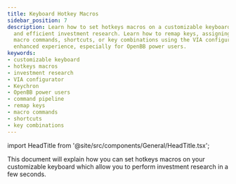 ```yaml
---
title: Keyboard Hotkey Macros
sidebar_position: 7
description: Learn how to set hotkeys macros on a customizable keyboard for swift
  and efficient investment research. Learn how to remap keys, assigning them custom
  macro commands, shortcuts, or key combinations using the VIA configurator for an
  enhanced experience, especially for OpenBB power users.
keywords:
- customizable keyboard
- hotkeys macros
- investment research
- VIA configurator
- Keychron
- OpenBB power users
- command pipeline
- remap keys
- macro commands
- shortcuts
- key combinations
---
```


import HeadTitle from '@site/src/components/General/HeadTitle.tsx';

<HeadTitle title="Keyboard Hotkey Macros - Usage | OpenBB Terminal Docs" />

This document will explain how you can set hotkeys macros on your customizable keyboard which allow you to perform investment research in a few seconds.

